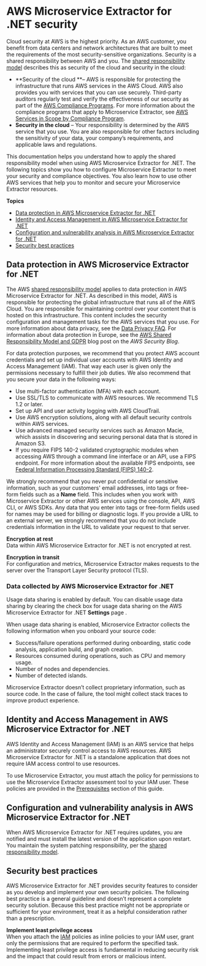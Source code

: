 # AWS Microservice Extractor for \.NET security<a name="microservice-extractor-security"></a>

Cloud security at AWS is the highest priority\. As an AWS customer, you benefit from data centers and network architectures that are built to meet the requirements of the most security\-sensitive organizations\. Security is a shared responsibility between AWS and you\. The [shared responsibility model](http://aws.amazon.com/compliance/shared-responsibility-model/) describes this as security of the cloud and security in the cloud: 
+ **Security of the cloud **– AWS is responsible for protecting the infrastructure that runs AWS services in the AWS Cloud\. AWS also provides you with services that you can use securely\. Third\-party auditors regularly test and verify the effectiveness of our security as part of the [AWS Compliance Programs](http://aws.amazon.com/compliance/programs/)\. For more information about the compliance programs that apply to Microservice Extractor, see [AWS Services in Scope by Compliance Program](http://aws.amazon.com/http://aws.amazon.com/compliance/services-in-scope/)\.
+ **Security in the cloud** – Your responsibility is determined by the AWS service that you use\. You are also responsible for other factors including the sensitivity of your data, your company’s requirements, and applicable laws and regulations\.

This documentation helps you understand how to apply the shared responsibility model when using AWS Microservice Extractor for \.NET\. The following topics show you how to configure Microservice Extractor to meet your security and compliance objectives\. You also learn how to use other AWS services that help you to monitor and secure your Microservice Extractor resources\.

**Topics**
+ [Data protection in AWS Microservice Extractor for \.NET](#microservice-extractor-data-protection)
+ [Identity and Access Management in AWS Microservice Extractor for \.NET](#microservice-extractor-security-iam)
+ [Configuration and vulnerability analysis in AWS Microservice Extractor for \.NET](#microservice-extractor-configuration-vulnerability-analysis)
+ [Security best practices](#microservice-extractor-security-best-practices)

## Data protection in AWS Microservice Extractor for \.NET<a name="microservice-extractor-data-protection"></a>

The AWS [shared responsibility model](http://aws.amazon.com/compliance/shared-responsibility-model/) applies to data protection in AWS Microservice Extractor for \.NET\. As described in this model, AWS is responsible for protecting the global infrastructure that runs all of the AWS Cloud\. You are responsible for maintaining control over your content that is hosted on this infrastructure\. This content includes the security configuration and management tasks for the AWS services that you use\. For more information about data privacy, see the [Data Privacy FAQ](http://aws.amazon.com/compliance/data-privacy-faq)\. For information about data protection in Europe, see the [AWS Shared Responsibility Model and GDPR](http://aws.amazon.com/blogs/security/the-aws-shared-responsibility-model-and-gdpr/) blog post on the *AWS Security Blog*\.

For data protection purposes, we recommend that you protect AWS account credentials and set up individual user accounts with AWS Identity and Access Management \(IAM\)\. That way each user is given only the permissions necessary to fulfill their job duties\. We also recommend that you secure your data in the following ways:
+ Use multi\-factor authentication \(MFA\) with each account\.
+ Use SSL/TLS to communicate with AWS resources\. We recommend TLS 1\.2 or later\.
+ Set up API and user activity logging with AWS CloudTrail\.
+ Use AWS encryption solutions, along with all default security controls within AWS services\.
+ Use advanced managed security services such as Amazon Macie, which assists in discovering and securing personal data that is stored in Amazon S3\.
+ If you require FIPS 140\-2 validated cryptographic modules when accessing AWS through a command line interface or an API, use a FIPS endpoint\. For more information about the available FIPS endpoints, see [Federal Information Processing Standard \(FIPS\) 140\-2](http://aws.amazon.com/compliance/fips/)\.

We strongly recommend that you never put confidential or sensitive information, such as your customers' email addresses, into tags or free\-form fields such as a **Name** field\. This includes when you work with Microservice Extractor or other AWS services using the console, API, AWS CLI, or AWS SDKs\. Any data that you enter into tags or free\-form fields used for names may be used for billing or diagnostic logs\. If you provide a URL to an external server, we strongly recommend that you do not include credentials information in the URL to validate your request to that server\.

**Encryption at rest**  
Data within AWS Microservice Extractor for \.NET is not encrypted at rest\.

**Encryption in transit**  
For configuration and metrics, Microservice Extractor makes requests to the server over the Transport Layer Security protocol \(TLS\)\.

### Data collected by AWS Microservice Extractor for \.NET<a name="microservice-extractor-data-protection-collected"></a>

Usage data sharing is enabled by default\. You can disable usage data sharing by clearing the check box for usage data sharing on the AWS Microservice Extractor for \.NET **Settings** page \. 

When usage data sharing is enabled, Microservice Extractor collects the following information when you onboard your source code:
+ Success/failure operations performed during onboarding, static code analysis, application build, and graph creation\.
+ Resources consumed during operations, such as CPU and memory usage\.
+ Number of nodes and dependencies\.
+ Number of detected islands\.

Microservice Extractor doesn’t collect proprietary information, such as source code\. In the case of failure, the tool might collect stack traces to improve product experience\.

## Identity and Access Management in AWS Microservice Extractor for \.NET<a name="microservice-extractor-security-iam"></a>

AWS Identity and Access Management \(IAM\) is an AWS service that helps an administrator securely control access to AWS resources\. AWS Microservice Extractor for \.NET is a standalone application that does not require IAM access control to use resources\.

To use Microservice Extractor, you must attach the policy for permissions to use the Microservice Extractor assessment tool to your IAM user\. These policies are provided in the [Prerequisites](microservice-extractor-prerequisites.md) section of this guide\.

## Configuration and vulnerability analysis in AWS Microservice Extractor for \.NET<a name="microservice-extractor-configuration-vulnerability-analysis"></a>

When AWS Microservice Extractor for \.NET requires updates, you are notified and must install the latest version of the application upon restart\. You maintain the system patching responsibility, per the [shared responsibility model](http://aws.amazon.com/compliance/shared-responsibility-model/)\.

## Security best practices<a name="microservice-extractor-security-best-practices"></a>

AWS Microservice Extractor for \.NET provides security features to consider as you develop and implement your own security policies\. The following best practice is a general guideline and doesn’t represent a complete security solution\. Because this best practice might not be appropriate or sufficient for your environment, treat it as a helpful consideration rather than a prescription\.

**Implement least privilege access**  
When you attach the [IAM](#microservice-extractor-security-iam) policies as inline policies to your IAM user, grant only the permissions that are required to perform the specified task\. Implementing least privilege access is fundamental in reducing security risk and the impact that could result from errors or malicious intent\.